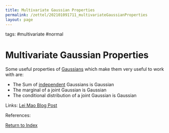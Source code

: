 ```yaml
---
title: Multivariate Gaussian Properties
permalink: /zettel/202101091711_multivariateGaussianProperties
layout: page
---
```

tags: #multivariate #normal

# Multivariate Gaussian Properties

Some useful properties of [Gaussians](202101091649_multivariateNormalDistribution) which make them
very useful to work with are:

- The Sum of [independent](202012241408_independence) Gaussians is Gaussian
- The marginal of a joint Gaussian is Gaussian
- The conditional distribution of a joint Gaussian is Gaussian

Links: [Lei Mao Blog Post](https://leimao.github.io/blog/Multivariate-Gaussian-Covariance-Matrix/) 

References: 

[Return to Index](index)